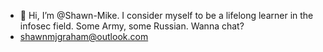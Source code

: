 - 👋 Hi, I’m @Shawn-Mike. I consider myself to be a lifelong learner in the infosec field. Some Army, some Russian. Wanna chat?
- shawnmjgraham@outlook.com

